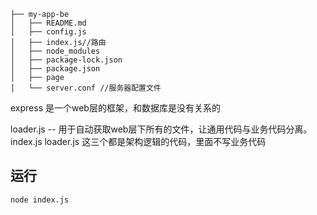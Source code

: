 ```
├── my-app-be
│   ├── README.md
│   ├── config.js
│   ├── index.js//路由
│   ├── node_modules
│   ├── package-lock.json
│   ├── package.json
│   ├── page
│   └── server.conf //服务器配置文件
```
express 是一个web层的框架，和数据库是没有关系的

loader.js -- 用于自动获取web层下所有的文件，让通用代码与业务代码分离。
index.js
loader.js
这三个都是架构逻辑的代码，里面不写业务代码

## 运行
```
node index.js
```